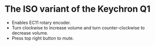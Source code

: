 # The ISO variant of the Keychron Q1

- Enables EC11 rotary encoder.
- Turn clockwise to increase volume and turn counter-clockwise to decrease volume.
- Press top right button to mute.
